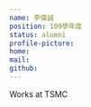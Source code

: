 ```yaml
---
name: 李偉誠
position: 109學年度
status: alumni
profile-picture:
home:
mail: 
github:
---
```

Works at TSMC